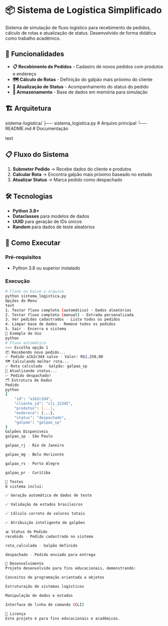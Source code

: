 # 📦 Sistema de Logística Simplificado

Sistema de simulação de fluxo logístico para recebimento de pedidos, cálculo de rotas e atualização de status. Desenvolvido de forma didática como trabalho acadêmico.

## 🚀 Funcionalidades

- **📋 Recebimento de Pedidos** - Cadastro de novos pedidos com produtos e endereço
- **🗺️ Cálculo de Rotas** - Definição do galpão mais próximo do cliente
- **🔄 Atualização de Status** - Acompanhamento do status do pedido
- **💾 Armazenamento** - Base de dados em memória para simulação

## 🏗️ Arquitetura
sistema-logistica/
├── sistema_logistica.py # Arquivo principal
└── README.md # Documentação

text

## 📋 Fluxo do Sistema

1. **Submeter Pedido** → Recebe dados do cliente e produtos
2. **Calcular Rota** → Encontra galpão mais próximo baseado no estado
3. **Atualizar Status** → Marca pedido como despachado

## 🛠️ Tecnologias

- **Python 3.8+**
- **Dataclasses** para modelos de dados
- **UUID** para geração de IDs únicos
- **Random** para dados de teste aleatórios

## 🚀 Como Executar

### Pré-requisitos
- Python 3.8 ou superior instalado

### Execução
```bash
# Clone ou baixe o arquivo
python sistema_logistica.py
Opções do Menu
text
1. Testar fluxo completo (automático) - Dados aleatórios
2. Testar fluxo completo (manual) - Entrada personalizada  
3. Ver pedidos cadastrados - Lista todos os pedidos
4. Limpar base de dados - Remove todos os pedidos
5. Sair - Encerra o sistema
🎯 Exemplo de Uso
python
# Fluxo automático
>>> Escolha opção 1
📦 Recebendo novo pedido...
✅ Pedido a1b2c3d4 salvo - Valor: R$1.250,00
🗺️ Calculando melhor rota...
✅ Rota calculada - Galpão: galpao_sp
🔄 Atualizando status...
✅ Pedido despachado!
🗂️ Estrutura de Dados
Pedido
python
{
    "id": "a1b2c3d4",
    "cliente_id": "cli_12345",
    "produtos": [...],
    "endereco": {...},
    "status": "despachado",
    "galpao": "galpao_sp"
}
Galpões Disponíveis
galpao_sp - São Paulo

galpao_rj - Rio de Janeiro

galpao_mg - Belo Horizonte

galpao_rs - Porto Alegre

galpao_pr - Curitiba

🧪 Testes
O sistema inclui:

✅ Geração automática de dados de teste

✅ Validação de estados brasileiros

✅ Cálculo correto de valores totais

✅ Atribuição inteligente de galpões

📊 Status do Pedido
recebido - Pedido cadastrado no sistema

rota_calculada - Galpão definido

despachado - Pedido enviado para entrega

👥 Desenvolvimento
Projeto desenvolvido para fins educacionais, demonstrando:

Conceitos de programação orientada a objetos

Estruturação de sistemas logísticos

Manipulação de dados e estados

Interface de linha de comando (CLI)

📝 Licença
Este projeto é para fins educacionais e acadêmicos.

